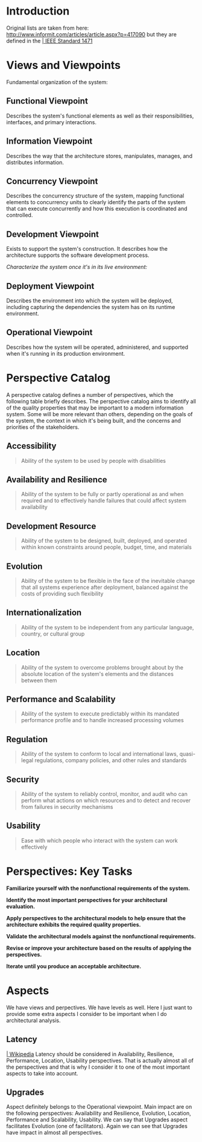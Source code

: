 # Introduction #

Original lists are taken from here: http://www.informit.com/articles/article.aspx?p=417090 but they are defined in the [| IEEE Standard 1471](http://standards.ieee.org/reading/ieee/std_public/description/se/1471-2000_desc.html)

# Views and Viewpoints #

Fundamental organization of the system:

## Functional Viewpoint ##
Describes the system's functional elements as well as their responsibilities, interfaces, and primary interactions.
## Information Viewpoint ##
Describes the way that the architecture stores, manipulates, manages, and distributes information.
## Concurrency Viewpoint ##
Describes the concurrency structure of the system, mapping functional elements to concurrency units to clearly identify the parts of the system that can execute concurrently and how this execution is coordinated and controlled.
## Development Viewpoint ##
Exists to support the system's construction. It describes how the architecture supports the software development process.

_Characterize the system once it's in its live environment:_

## Deployment Viewpoint ##
Describes the environment into which the system will be deployed, including capturing the dependencies the system has on its runtime environment.
## Operational Viewpoint ##
Describes how the system will be operated, administered, and supported when it's running in its production environment.



# Perspective Catalog #

A perspective catalog defines a number of perspectives, which the following table briefly describes. The perspective catalog aims to identify all of the quality properties that may be important to a modern information system. Some will be more relevant than others, depending on the goals of the system, the context in which it's being built, and the concerns and priorities of the stakeholders.


## Accessibility ##
> Ability of the system to be used by people with disabilities

## Availability and Resilience ##
> Ability of the system to be fully or partly operational as and when required and to effectively handle failures that could affect system availability

## Development Resource ##
> Ability of the system to be designed, built, deployed, and operated within known constraints around people, budget, time, and materials

## Evolution ##
> Ability of the system to be flexible in the face of the inevitable change that all systems experience after deployment, balanced against the costs of providing such flexibility

## Internationalization ##
> Ability of the system to be independent from any particular language, country, or cultural group

## Location ##
> Ability of the system to overcome problems brought about by the absolute location of the system's elements and the distances between them

## Performance and Scalability ##
> Ability of the system to execute predictably within its mandated performance profile and to handle increased processing volumes

## Regulation ##
> Ability of the system to conform to local and international laws, quasi-legal regulations, company policies, and other rules and standards

## Security ##
> Ability of the system to reliably control, monitor, and audit who can perform what actions on which resources and to detect and recover from failures in security mechanisms

## Usability ##
> Ease with which people who interact with the system can work effectively


# Perspectives: Key Tasks #

**Familiarize yourself with the nonfunctional requirements of the system.**

**Identify the most important perspectives for your architectural evaluation.**

**Apply perspectives to the architectural models to help ensure that the architecture exhibits the required quality properties.**

**Validate the architectural models against the nonfunctional requirements.**

**Revise or improve your architecture based on the results of applying the perspectives.**

**Iterate until you produce an acceptable architecture.**

# Aspects #
We have views and perpectives. We have levels as well.
Here I just want to provide some extra aspects I consider to be important when I do architectural analysis.

## Latency ##
[| Wikipedia](http://en.wikipedia.org/wiki/Latency_(engineering))
Latency should be considered in Availability, Resilience, Performance, Location, Usability perspectives. That is actually almost all of the perspectives and that is why I consider it to one of the most important aspects to take into account.

## Upgrades ##
Aspect definitely belongs to the Operational viewpoint. Main impact are on the following perspectives: Availability and Resilience, Evolution, Location, Performance and Scalability, Usability. We can say that Upgrades aspect facilitates Evolution (one of facilitators).
Again we can see that Upgrades have impact in almost all perspectives.